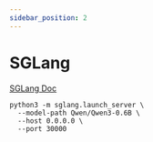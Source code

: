 ```yaml
---
sidebar_position: 2
---
```


# SGLang
[SGLang Doc](https://docs.sglang.ai/index.html)

```shell
python3 -m sglang.launch_server \
  --model-path Qwen/Qwen3-0.6B \
  --host 0.0.0.0 \
  --port 30000
```